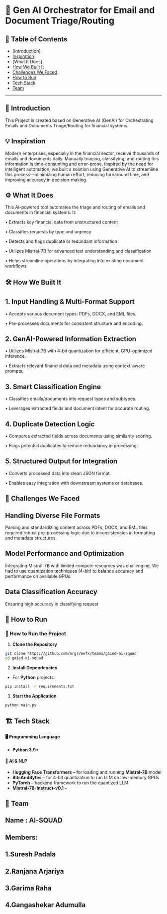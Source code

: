 # 🚀 Gen AI Orchestrator for Email and Document Triage/Routing

## 📌 Table of Contents
- [Introduction]
- [Inspiration]()
- [What It Does]
- [How We Built It](#how-we-built-it)
- [Challenges We Faced](#challenges-we-faced)
- [How to Run](#how-to-run)
- [Tech Stack](#tech-stack)
- [Team](#team)

---

## 🎯 Introduction
This Project is created based on Generative AI (GenAI) for Orchestrating Emails and Documents Triage/Routing for financial systems.



## 💡 Inspiration
Modern enterprises, especially in the financial sector, receive thousands of emails and documents daily. Manually triaging, classifying, and routing this information is time-consuming and error-prone. Inspired by the need for intelligent automation, we built a solution using Generative AI to streamline this process—minimizing human effort, reducing turnaround time, and improving accuracy in decision-making.

## ⚙️ What It Does
This AI-powered tool automates the triage and routing of emails and documents in financial systems. It:

• Extracts key financial data from unstructured content

• Classifies requests by type and urgency

• Detects and flags duplicate or redundant information

• Utilizes Mistral-7B for advanced text understanding and classification

• Helps streamline operations by integrating into existing document workflows

## 🛠️ How We Built It
## 1. Input Handling & Multi-Format Support

• Accepts various document types: PDFs, DOCX, and EML files.

• Pre-processes documents for consistent structure and encoding.

## 2. GenAI-Powered Information Extraction

• Utilizes Mistral-7B with 4-bit quantization for efficient, GPU-optimized inference.

• Extracts relevant financial data and metadata using context-aware prompts.

## 3. Smart Classification Engine

• Classifies emails/documents into request types and subtypes.

• Leverages extracted fields and document intent for accurate routing.

## 4. Duplicate Detection Logic

• Compares extracted fields across documents using similarity scoring.

• Flags potential duplicates to reduce redundancy in processing.

## 5. Structured Output for Integration

• Converts processed data into clean JSON format.

• Enables easy integration with downstream systems or databases.

## 🚧 Challenges We Faced
## Handling Diverse File Formats
Parsing and standardizing content across PDFs, DOCX, and EML files required robust pre-processing logic due to inconsistencies in formatting and metadata structures.

## Model Performance and Optimization
Integrating Mistral-7B with limited compute resources was challenging. We had to use quantization techniques (4-bit) to balance accuracy and performance on available GPUs.

## Data Classification Accuracy
Ensuring high accuracy in classifying request

## 🏃 How to Run
### 🚀 How to Run the Project

1. **Clone the Repository**

```bash
git clone https://github.com/orgs/ewfx/teams/gaied-ai-squad
cd gaied-ai-squad
```

2. **Install Dependencies**

- For **Python** projects:

```bash
pip install -r requirements.txt
```


3. **Start the Application**

```bash
python main.py
```


## 🏗️ Tech Stack
 
#### 🖥️ Programming Language
- **Python 3.9+**

#### 🧠 AI & NLP
- **Hugging Face Transformers** – for loading and running **Mistral-7B** model  
- **BitsAndBytes** – for 4-bit quantization to run LLM on low-memory GPUs  
- **PyTorch** – backend framework to run the quantized LLM  
- **Mistral-7B-Instruct-v0.1** –

## 👥 Team
## Name : AI-SQUAD
## Members: 
## 1.Suresh Padala
## 2.Ranjana Arjariya
## 3.Garima Raha
## 4.Gangashekar Adumulla
